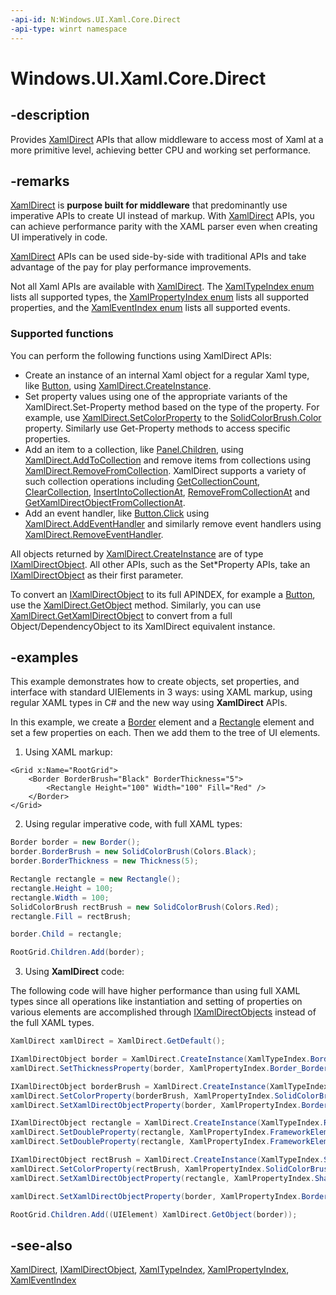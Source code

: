 ```yaml
---
-api-id: N:Windows.UI.Xaml.Core.Direct
-api-type: winrt namespace
---
```


<!-- Namespace syntax.
namespace Windows.UI.Xaml.Core.Direct 
-->

# Windows.UI.Xaml.Core.Direct

## -description
Provides [XamlDirect](xamldirect.md) APIs that allow middleware to access most of Xaml at a more primitive level, achieving better CPU and working set performance.

## -remarks

[XamlDirect](xamldirect.md) is **purpose built for middleware** that predominantly use imperative APIs to create UI instead of markup. With [XamlDirect](xamldirect.md) APIs, you can achieve performance parity with the XAML parser even when creating UI imperatively in code. 

[XamlDirect](xamldirect.md) APIs can be used side-by-side with traditional APIs and take advantage of the pay for play performance improvements.  

Not all Xaml APIs are available with [XamlDirect](xamldirect.md). The [XamlTypeIndex enum](xamltypeindex.md) lists all supported types, the [XamlPropertyIndex enum](xamlpropertyindex.md) lists all supported properties, and the [XamlEventIndex enum](xamleventindex.md) lists all supported events. 

### Supported functions

You can perform the following functions using XamlDirect APIs:
* Create an instance of an internal Xaml object for a regular Xaml type, like [Button](../windows.ui.xaml.controls/button.md), using [XamlDirect.CreateInstance](xamldirect_createinstance_2026807211.md). 
* Set property values using one of the appropriate variants of the XamlDirect.Set-Property method based on the type of the property. For example, use [XamlDirect.SetColorProperty](xamldirect_setcolorproperty_902589183.md) to the [SolidColorBrush.Color](../windows.ui.xaml.media/solidcolorbrush_color.md) property. Similarly use Get-Property methods to access specific properties.
* Add an item to a collection, like [Panel.Children](../windows.ui.xaml.controls/panel_children.md), using [XamlDirect.AddToCollection](xamldirect_addtocollection_1437837191.md) and remove items from collections using [XamlDirect.RemoveFromCollection](xamldirect_removefromcollection_1992847812.md). XamlDirect supports a variety of such collection operations including [GetCollectionCount](xamldirect_getcollectioncount_1497168638.md), [ClearCollection](xamldirect_clearcollection_1428253299.md), [InsertIntoCollectionAt](xamldirect_insertintocollectionat_679802579.md), [RemoveFromCollectionAt](xamldirect_removefromcollectionat_1250477505.md) and [GetXamlDirectObjectFromCollectionAt](xamldirect_getxamldirectobjectfromcollectionat_960712420.md). 
* Add an event handler, like [Button.Click](../windows.ui.xaml.controls/button_click.md) using [XamlDirect.AddEventHandler](xamldirect_addeventhandler_1323041406.md) and similarly remove event handlers using [XamlDirect.RemoveEventHandler](xamldirect_removeeventhandler_2027037099.md).

All objects returned by [XamlDirect.CreateInstance](xamldirect_createinstance_2026807211.md) are of type [IXamlDirectObject](ixamldirectobject.md). All other APIs, such as the Set*Property APIs, take an [IXamlDirectObject](ixamldirectobject.md) as their first parameter. 

To convert an [IXamlDirectObject](ixamldirectobject.md) to its full APINDEX, for example a [Button](../windows.ui.xaml.controls/button.md), use the [XamlDirect.GetObject](xamldirect_getobject_1023047843.md) method. Similarly, you can use [XamlDirect.GetXamlDirectObject](xamldirect_getxamldirectobject_197339041.md) to convert from a full Object/DependencyObject to its XamlDirect equivalent instance. 

## -examples
This example demonstrates how to create objects, set properties, and interface with standard UIElements in 3 ways: using XAML markup, using regular XAML types in C# and the new way using **XamlDirect** APIs. 

In this example, we create a [Border](../windows.ui.xaml.controls/border.md) element and a [Rectangle](../windows.ui.xaml.shapes/rectangle.md) element and set a few properties on each. Then we add them to the tree of UI elements.

1. Using XAML markup:
```xaml
<Grid x:Name="RootGrid">
    <Border BorderBrush="Black" BorderThickness="5">
        <Rectangle Height="100" Width="100" Fill="Red" />
    </Border>
</Grid>
```

2. Using regular imperative code, with full XAML types:

```C#
Border border = new Border();
border.BorderBrush = new SolidColorBrush(Colors.Black);
border.BorderThickness = new Thickness(5);

Rectangle rectangle = new Rectangle();
rectangle.Height = 100;
rectangle.Width = 100;
SolidColorBrush rectBrush = new SolidColorBrush(Colors.Red);
rectangle.Fill = rectBrush;

border.Child = rectangle;

RootGrid.Children.Add(border);
```

3. Using **XamlDirect** code:

The following code will have higher performance than using full XAML types since all operations like instantiation and setting of properties on various elements are accomplished through [IXamlDirectObjects](ixamldirectobject.md) instead of the full XAML types.

```C#
XamlDirect xamlDirect = XamlDirect.GetDefault();

IXamlDirectObject border = XamlDirect.CreateInstance(XamlTypeIndex.Border);
xamlDirect.SetThicknessProperty(border, XamlPropertyIndex.Border_BorderThickness, new Thickness(5));

IXamlDirectObject borderBrush = XamlDirect.CreateInstance(XamlTypeIndex.SolidColorBrush);
xamlDirect.SetColorProperty(borderBrush, XamlPropertyIndex.SolidColorBrush_Color, Colors.Black);
xamlDirect.SetXamlDirectObjectProperty(border, XamlPropertyIndex.Border_BorderBrush, borderBrush);

IXamlDirectObject rectangle = XamlDirect.CreateInstance(XamlTypeIndex.Rectangle);
xamlDirect.SetDoubleProperty(rectangle, XamlPropertyIndex.FrameworkElement_Width, 100);
xamlDirect.SetDoubleProperty(rectangle, XamlPropertyIndex.FrameworkElement_Height, 100);

IXamlDirectObject rectBrush = XamlDirect.CreateInstance(XamlTypeIndex.SolidColorBrush);
xamlDirect.SetColorProperty(rectBrush, XamlPropertyIndex.SolidColorBrush_Color, Colors.Red);
xamlDirect.SetXamlDirectObjectProperty(rectangle, XamlPropertyIndex.Shape_Fill, rectangleBrush);

xamlDirect.SetXamlDirectObjectProperty(border, XamlPropertyIndex.Border_Child, rectangle);

RootGrid.Children.Add((UIElement) XamlDirect.GetObject(border));
```

## -see-also

[XamlDirect](xamldirect.md), [IXamlDirectObject](ixamldirectobject.md), [XamlTypeIndex](xamltypeindex.md), [XamlPropertyIndex](xamlpropertyindex.md), [XamlEventIndex](xamleventindex.md)
